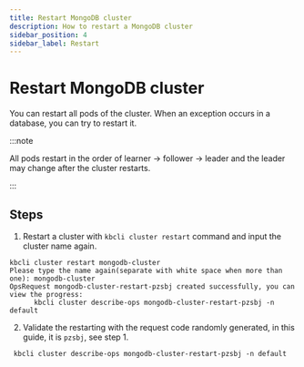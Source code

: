 ```yaml
---
title: Restart MongoDB cluster
description: How to restart a MongoDB cluster
sidebar_position: 4
sidebar_label: Restart
---
```


# Restart MongoDB cluster

You can restart all pods of the cluster. When an exception occurs in a database, you can try to restart it.

:::note

All pods restart in the order of learner -> follower -> leader and the leader may change after the cluster restarts.

:::

## Steps

1. Restart a cluster with `kbcli cluster restart` command and input the cluster name again.

  ```
  kbcli cluster restart mongodb-cluster
  Please type the name again(separate with white space when more than one): mongodb-cluster
OpsRequest mongodb-cluster-restart-pzsbj created successfully, you can view the progress:
        kbcli cluster describe-ops mongodb-cluster-restart-pzsbj -n default
  ```
  
  
2. Validate the restarting with the request code randomly generated, in this guide, it is `pzsbj`, see step 1.

  ```
   kbcli cluster describe-ops mongodb-cluster-restart-pzsbj -n default
  ```